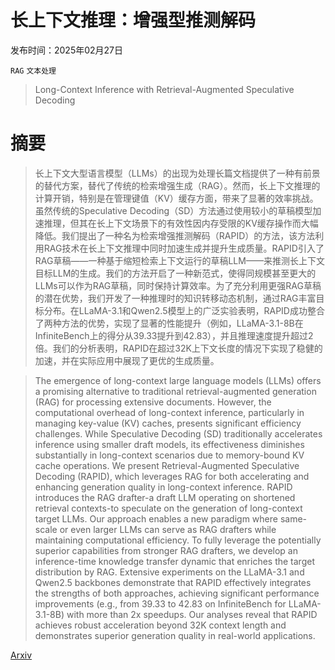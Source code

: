 # 长上下文推理：增强型推测解码

发布时间：2025年02月27日

`RAG` `文本处理`

> Long-Context Inference with Retrieval-Augmented Speculative Decoding

# 摘要

> 长上下文大型语言模型（LLMs）的出现为处理长篇文档提供了一种有前景的替代方案，替代了传统的检索增强生成（RAG）。然而，长上下文推理的计算开销，特别是在管理键值（KV）缓存方面，带来了显著的效率挑战。虽然传统的Speculative Decoding（SD）方法通过使用较小的草稿模型加速推理，但其在长上下文场景下的有效性因内存受限的KV缓存操作而大幅降低。我们提出了一种名为检索增强推测解码（RAPID）的方法，该方法利用RAG技术在长上下文推理中同时加速生成并提升生成质量。RAPID引入了RAG草稿——一种基于缩短检索上下文运行的草稿LLM——来推测长上下文目标LLM的生成。我们的方法开启了一种新范式，使得同规模甚至更大的LLMs可以作为RAG草稿，同时保持计算效率。为了充分利用更强RAG草稿的潜在优势，我们开发了一种推理时的知识转移动态机制，通过RAG丰富目标分布。在LLaMA-3.1和Qwen2.5模型上的广泛实验表明，RAPID成功整合了两种方法的优势，实现了显著的性能提升（例如，LLaMA-3.1-8B在InfiniteBench上的得分从39.33提升到42.83），并且推理速度提升超过2倍。我们的分析表明，RAPID在超过32K上下文长度的情况下实现了稳健的加速，并在实际应用中展现了更优的生成质量。

> The emergence of long-context large language models (LLMs) offers a promising alternative to traditional retrieval-augmented generation (RAG) for processing extensive documents. However, the computational overhead of long-context inference, particularly in managing key-value (KV) caches, presents significant efficiency challenges. While Speculative Decoding (SD) traditionally accelerates inference using smaller draft models, its effectiveness diminishes substantially in long-context scenarios due to memory-bound KV cache operations. We present Retrieval-Augmented Speculative Decoding (RAPID), which leverages RAG for both accelerating and enhancing generation quality in long-context inference. RAPID introduces the RAG drafter-a draft LLM operating on shortened retrieval contexts-to speculate on the generation of long-context target LLMs. Our approach enables a new paradigm where same-scale or even larger LLMs can serve as RAG drafters while maintaining computational efficiency. To fully leverage the potentially superior capabilities from stronger RAG drafters, we develop an inference-time knowledge transfer dynamic that enriches the target distribution by RAG. Extensive experiments on the LLaMA-3.1 and Qwen2.5 backbones demonstrate that RAPID effectively integrates the strengths of both approaches, achieving significant performance improvements (e.g., from 39.33 to 42.83 on InfiniteBench for LLaMA-3.1-8B) with more than 2x speedups. Our analyses reveal that RAPID achieves robust acceleration beyond 32K context length and demonstrates superior generation quality in real-world applications.

[Arxiv](https://arxiv.org/abs/2502.20330)